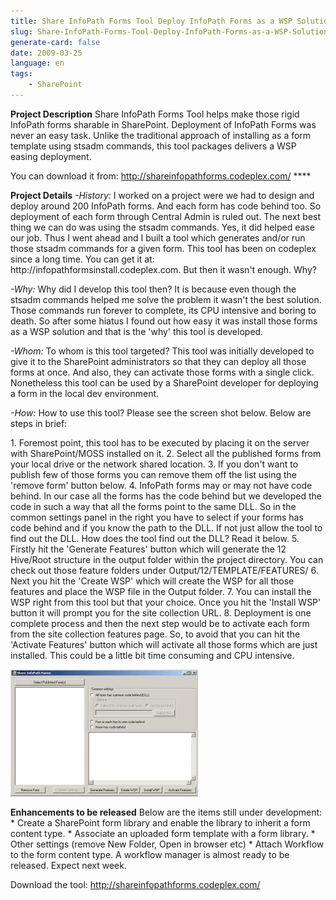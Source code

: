 ```yaml
---
title: Share InfoPath Forms Tool Deploy InfoPath Forms as a WSP Solution
slug: Share-InfoPath-Forms-Tool-Deploy-InfoPath-Forms-as-a-WSP-Solution
generate-card: false
date: 2009-03-25
language: en
tags:
    - SharePoint
---
```



**Project Description** Share InfoPath Forms Tool helps make those rigid InfoPath forms sharable in SharePoint. Deployment of InfoPath Forms was never an easy task. Unlike the traditional approach of installing as a form template using stsadm commands, this tool packages delivers a WSP easing deployment.



You can download it from: <http://shareinfopathforms.codeplex.com/> ****



**Project Details** _-History:_ I worked on a project were we had to design and deploy around 200 InfoPath forms. And each form has code behind too. So deployment of each form through Central Admin is ruled out. The next best thing we can do was using the stsadm commands. Yes, it did helped ease our job. Thus I went ahead and I built a tool which generates and/or run those stsadm commands for a given form. This tool has been on codeplex since a long time. You can get it at: http&#x3A;//infopathformsinstall.codeplex.com. But then it wasn't enough. Why?



_-Why:_ Why did I develop this tool then? It is because even though the stsadm commands helped me solve the problem it wasn't the best solution. Those commands run forever to complete, its CPU intensive and boring to death. So after some hiatus I found out how easy it was install those forms as a WSP solution and that is the 'why' this tool is developed.



_-Whom:_ To whom is this tool targeted? This tool was initially developed to give it to the SharePoint administrators so that they can deploy all those forms at once. And also, they can activate those forms with a single click. Nonetheless this tool can be used by a SharePoint developer for deploying a form in the local dev environment.



_-How:_ How to use this tool? Please see the screen shot below. Below are steps in brief:



1\. Foremost point, this tool has to be executed by placing it on the server with SharePoint/MOSS installed on it. 2. Select all the published forms from your local drive or the network shared location. 3. If you don't want to publish few of those forms you can remove them off the list using the 'remove form' button below. 4. InfoPath forms may or may not have code behind. In our case all the forms has the code behind but we developed the code in such a way that all the forms point to the same DLL. So in the common settings panel in the right you have to select if your forms has code behind and if you know the path to the DLL. If not just allow the tool to find out the DLL. How does the tool find out the DLL? Read it below. 5. Firstly hit the 'Generate Features' button which will generate the 12 Hive/Root structure in the output folder within the project directory. You can check out those feature folders under Output/12/TEMPLATE/FEATURES/ 6. Next you hit the 'Create WSP' which will create the WSP for all those features and place the WSP file in the Output folder. 7. You can install the WSP right from this tool but that your choice. Once you hit the 'Install WSP' button it will prompt you for the site collection URL. 8. Deployment is one complete process and then the next step would be to activate each form from the site collection features page. So, to avoid that you can hit the 'Activate Features' button which will activate all those forms which are just installed. This could be a little bit time consuming and CPU intensive.



[![shareipforms](./img/2009-03-shareipforms.jpg "shareipforms")](http://sharenotes.files.wordpress.com/2009/03/shareipforms.jpg)



**Enhancements to be released** Below are the items still under development: \* Create a SharePoint form library and enable the library to inherit a form content type. \* Associate an uploaded form template with a form library. \* Other settings (remove New Folder, Open in browser etc) \* Attach Workflow to the form content type. A workflow manager is almost ready to be released. Expect next week.



Download the tool: <http://shareinfopathforms.codeplex.com/>